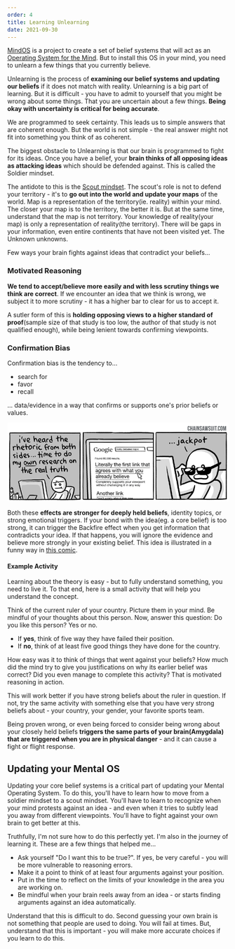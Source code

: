 ```yaml
---
order: 4
title: Learning Unlearning
date: 2021-09-30
---
```


[MindOS](https://mindos.in/) is a project to create a set of belief systems that will act as an [Operating System for the Mind](https://binnyva.substack.com/p/hello-world). But to install this OS in your mind, you need to unlearn a few things that you currently believe.

Unlearning is the process of **examining our belief systems and updating our beliefs** if it does not match with reality. Unlearning is a big part of learning. But it is difficult - you have to admit to yourself that you might be wrong about some things. That you are uncertain about a few things. **Being okay with uncertainty is critical for being accurate**.

We are programmed to seek certainty. This leads us to simple answers that are coherent enough. But the world is not simple - the real answer might not fit into something you think of as coherent.

The biggest obstacle to Unlearning is that our brain is programmed to fight for its ideas. Once you have a belief, your **brain thinks of all opposing ideas as attacking ideas** which should be defended against. This is called the Soldier mindset.

The antidote to this is the [Scout mindset](https://www.goodreads.com/en/book/show/42041926-the-scout-mindset). The scout's role is not to defend your territory - it's to **go out into the world and update your maps** of the world. Map is a representation of the territory(ie. reality) within your mind. The closer your map is to the territory, the better it is. But at the same time, understand that the map is not territory. Your knowledge of reality(your map) is only a representation of reality(the territory). There will be gaps in your information, even entire continents that have not been visited yet. The Unknown unknowns.

Few ways your brain fights against ideas that contradict your beliefs...

### Motivated Reasoning

**We tend to accept/believe more easily and with less scrutiny things we think are correct**. If we encounter an idea that we think is wrong, we subject it to more scrutiny - it has a higher bar to clear for us to accept it.

A sutler form of this is **holding opposing views to a higher standard of proof**(sample size of that study is too low, the author of that study is not qualified enough), while being lenient towards confirming viewpoints.

### Confirmation Bias

Confirmation bias is the tendency to...

- search for
- favor
- recall 
 
... data/evidence in a way that confirms or supports one's prior beliefs or values.

[![Confirmation bias](./confirmation-bias.png)](https://chainsawsuit.krisstraub.com/20140916.shtml)

Both these **effects are stronger for deeply held beliefs**, identity topics, or strong emotional triggers. If your bond with the idea(eg. a core belief) is too strong, it can trigger the Backfire effect when you get information that contradicts your idea. If that happens, you will ignore the evidence and believe more strongly in your existing belief. This idea is illustrated in a funny way in [this comic](https://theoatmeal.com/comics/believe).

#### Example Activity

Learning about the theory is easy - but to fully understand something, you need to live it. To that end, here is a small activity that will help you understand the concept.

Think of the current ruler of your country. Picture them in your mind. Be mindful of your thoughts about this person. Now, answer this question: Do you like this person? Yes or no.

- If **yes**, think of five way they have failed their position.
- If **no**, think of at least five good things they have done for the country. 

How easy was it to think of things that went against your beliefs? How much did the mind try to give you justifications on why its earlier belief was correct? Did you even manage to complete this activity? That is motivated reasoning in action.

This will work better if you have strong beliefs about the ruler in question. If not, try the same activity with something else that you have very strong beliefs about - your country, your gender, your favorite sports team.

Being proven wrong, or even being forced to consider being wrong about your closely held beliefs **triggers the same parts of your brain(Amygdala) that are triggered when you are in physical danger** - and it can cause a fight or flight response.

## Updating your Mental OS

Updating your core belief systems is a critical part of updating your Mental Operating System. To do this, you'll have to learn how to move from a soldier mindset to a scout mindset. You'll have to learn to recognize when your mind protests against an idea - and even when it tries to subtly lead you away from different viewpoints. You'll have to fight against your own brain to get better at this.

Truthfully, I'm not sure how to do this perfectly yet. I'm also in the journey of learning it. These are a few things that helped me...

- Ask yourself "Do I want this to be true?". If yes, be very careful - you will be more vulnerable to reasoning errors.
- Make it a point to think of at least four arguments against your position.
- Put in the time to reflect on the limits of your knowledge in the area you are working on.
- Be mindful when your brain reels away from an idea - or starts finding arguments against an idea automatically.

Understand that this is difficult to do. Second guessing your own brain is not something that people are used to doing. You will fail at times. But, understand that this is important - you will make more accurate choices if you learn to do this.
